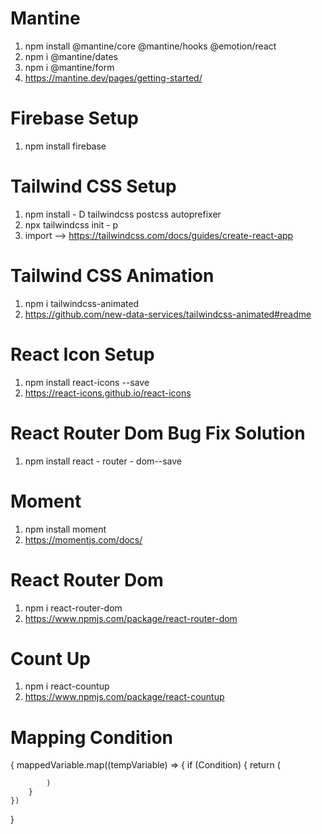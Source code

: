 # Mantine
1. npm install @mantine/core @mantine/hooks @emotion/react
2. npm i @mantine/dates
3. npm i @mantine/form
4. https://mantine.dev/pages/getting-started/

# Firebase Setup
1. npm install firebase

# Tailwind CSS Setup
1. npm install - D tailwindcss postcss autoprefixer
2. npx tailwindcss init - p
3. import --> https://tailwindcss.com/docs/guides/create-react-app

# Tailwind CSS Animation
1. npm i tailwindcss-animated
2. https://github.com/new-data-services/tailwindcss-animated#readme

# React Icon Setup
1. npm install react-icons --save
2. https://react-icons.github.io/react-icons

# React Router Dom Bug Fix Solution
1. npm install react - router - dom--save

# Moment
1. npm install moment
2. https://momentjs.com/docs/

# React Router Dom
1. npm i react-router-dom
2. https://www.npmjs.com/package/react-router-dom

# Count Up
1. npm i react-countup
2. https://www.npmjs.com/package/react-countup

# Mapping Condition
{
    mappedVariable.map((tempVariable) => {
        if (Condition) {
            return (

            )
        }
    })
}